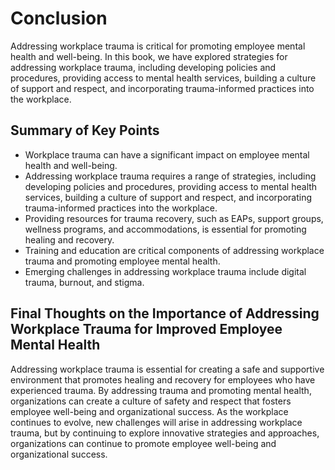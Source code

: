 Conclusion
==========

Addressing workplace trauma is critical for promoting employee mental health and well-being. In this book, we have explored strategies for addressing workplace trauma, including developing policies and procedures, providing access to mental health services, building a culture of support and respect, and incorporating trauma-informed practices into the workplace.

Summary of Key Points
---------------------

* Workplace trauma can have a significant impact on employee mental health and well-being.
* Addressing workplace trauma requires a range of strategies, including developing policies and procedures, providing access to mental health services, building a culture of support and respect, and incorporating trauma-informed practices into the workplace.
* Providing resources for trauma recovery, such as EAPs, support groups, wellness programs, and accommodations, is essential for promoting healing and recovery.
* Training and education are critical components of addressing workplace trauma and promoting employee mental health.
* Emerging challenges in addressing workplace trauma include digital trauma, burnout, and stigma.

Final Thoughts on the Importance of Addressing Workplace Trauma for Improved Employee Mental Health
---------------------------------------------------------------------------------------------------

Addressing workplace trauma is essential for creating a safe and supportive environment that promotes healing and recovery for employees who have experienced trauma. By addressing trauma and promoting mental health, organizations can create a culture of safety and respect that fosters employee well-being and organizational success. As the workplace continues to evolve, new challenges will arise in addressing workplace trauma, but by continuing to explore innovative strategies and approaches, organizations can continue to promote employee well-being and organizational success.

